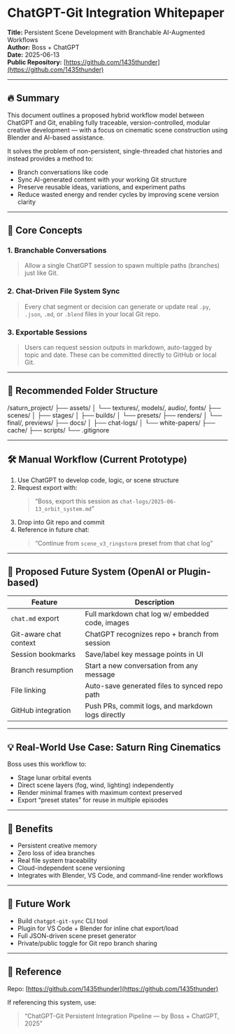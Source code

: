 # ChatGPT-Git Integration Whitepaper  
**Title:** Persistent Scene Development with Branchable AI-Augmented Workflows  
**Author:** Boss + ChatGPT  
**Date:** 2025-06-13  
**Public Repository:** [https://github.com/1435thunder](https://github.com/1435thunder)

---

## 🔥 Summary

This document outlines a proposed hybrid workflow model between ChatGPT and Git, enabling fully traceable, version-controlled, modular creative development — with a focus on cinematic scene construction using Blender and AI-based assistance.

It solves the problem of non-persistent, single-threaded chat histories and instead provides a method to:

- Branch conversations like code
- Sync AI-generated content with your working Git structure
- Preserve reusable ideas, variations, and experiment paths
- Reduce wasted energy and render cycles by improving scene version clarity

---

## 🧱 Core Concepts

### 1. **Branchable Conversations**
> Allow a single ChatGPT session to spawn multiple paths (branches) just like Git.

### 2. **Chat-Driven File System Sync**
> Every chat segment or decision can generate or update real `.py`, `.json`, `.md`, or `.blend` files in your local Git repo.

### 3. **Exportable Sessions**
> Users can request session outputs in markdown, auto-tagged by topic and date. These can be committed directly to GitHub or local Git.

---

## 📂 Recommended Folder Structure

/saturn_project/
├── assets/
│ └── textures/, models/, audio/, fonts/
├── scenes/
│ ├── stages/
│ ├── builds/
│ └── presets/
├── renders/
│ └── final/, previews/
├── docs/
│ ├── chat-logs/
│ └── white-papers/
├── cache/
├── scripts/
└── .gitignore

---

## 🛠 Manual Workflow (Current Prototype)

1. Use ChatGPT to develop code, logic, or scene structure
2. Request export with:
   > “Boss, export this session as `chat-logs/2025-06-13_orbit_system.md`”
3. Drop into Git repo and commit
4. Reference in future chat:
   > “Continue from `scene_v3_ringstorm` preset from that chat log”

---

## 🚀 Proposed Future System (OpenAI or Plugin-based)

| Feature | Description |
|--------|-------------|
| `chat.md` export | Full markdown chat log w/ embedded code, images |
| Git-aware chat context | ChatGPT recognizes repo + branch from session |
| Session bookmarks | Save/label key message points in UI |
| Branch resumption | Start a new conversation from any message |
| File linking | Auto-save generated files to synced repo path |
| GitHub integration | Push PRs, commit logs, and markdown logs directly |

---

## 💡 Real-World Use Case: Saturn Ring Cinematics

Boss uses this workflow to:
- Stage lunar orbital events
- Direct scene layers (fog, wind, lighting) independently
- Render minimal frames with maximum context preserved
- Export “preset states” for reuse in multiple episodes

---

## 🌱 Benefits

- Persistent creative memory
- Zero loss of idea branches
- Real file system traceability
- Cloud-independent scene versioning
- Integrates with Blender, VS Code, and command-line render workflows

---

## 🧠 Future Work

- Build `chatgpt-git-sync` CLI tool
- Plugin for VS Code + Blender for inline chat export/load
- Full JSON-driven scene preset generator
- Private/public toggle for Git repo branch sharing

---

## 🔗 Reference

Repo: [https://github.com/1435thunder](https://github.com/1435thunder)

If referencing this system, use:
> “ChatGPT-Git Persistent Integration Pipeline — by Boss + ChatGPT, 2025”
